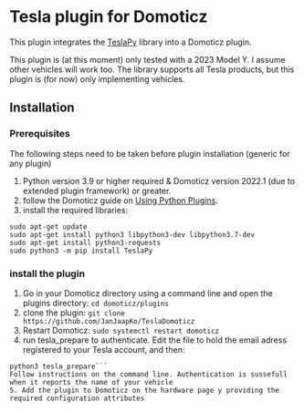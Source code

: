 # Tesla plugin for Domoticz
This plugin integrates the [TeslaPy](https://github.com/tdorssers/TeslaPy) library into a Domoticz plugin.

This plugin is (at this moment) only tested with a 2023 Model Y. I assume other vehicles will work too. The library supports all Tesla products, but this plugin is (for now) only implementing vehicles.

## Installation

### Prerequisites
The following steps need to be taken before plugin installation (generic for any plugin)
1. Python version 3.9 or higher required & Domoticz version 2022.1 (due to extended plugin framework) or greater. 
2. follow the Domoticz guide on [Using Python Plugins](https://www.domoticz.com/wiki/Using_Python_plugins).
3. install the required libraries:
```
sudo apt-get update
sudo apt-get install python3 libpython3-dev libpython3.7-dev
sudo apt-get install python3-requests
sudo python3 -m pip install TeslaPy
```
### install the plugin
1. Go in your Domoticz directory using a command line and open the plugins directory:
 ```cd domoticz/plugins```
2. clone the plugin:
 ```git clone https://github.com/JanJaapKo/TeslaDomoticz```
3. Restart Domoticz:
 ```sudo systemctl restart domoticz```
4. run tesla_prepare to authenticate. Edit the file to hold the email adress registered to your Tesla account, and then:
 ```cd TeslaDomoticz
 python3 tesla_prepare```
 Follow instructions on the command line. Authentication is sussefull when it reports the name of your vehicle
 5. Add the plugin to Domoticz on the hardware page y providing the required configuration attributes
 